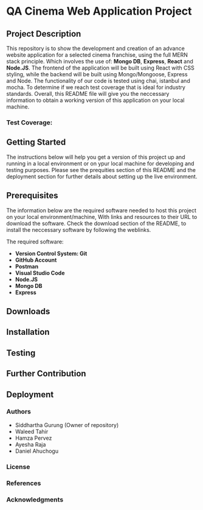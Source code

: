 # QA Cinema Web Application Project 

## Project Description
This repository is to show the development and creation of an advance website application for a selected cinema franchise, using the full MERN stack principle. Which involves the use of: **Mongo DB**, **Express**, **React** and **Node.JS**. The frontend of the application will be built using React with CSS styling, while the backend will be built using Mongo/Mongoose, Express and Node. The functionality of our code is tested using chai, istanbul and mocha. To determine if we reach test coverage that is ideal for industry standards. Overall, this README file will give you the neccessary information to obtain a working version of this application on your local machine. 

### Test Coverage: 

## Getting Started
The instructions below will help you get a version of this project up and running in a local environment or on ypur local machine for developing and testing purposes. Please see the prequities section of this README and the deployment section for further details about setting up the live environment. 

## Prerequisites
The information below are the required software needed to host this project on your local environment/machine, With links and resources to their URL to download the software. 
Check the download section of the README, to install the neccessary software by following the weblinks.

The required software:

- **Version Control System: Git**
- **GitHub Account**
- **Postman**
- **Visual Studio Code** 
- **Node.JS** 
- **Mongo DB**
- **Express**

## Downloads

## Installation

## Testing 

## Further Contribution

## Deployment

### Authors 

 - Siddhartha Gurung (Owner of repository)
 - Waleed Tahir
 - Hamza Pervez
 - Ayesha Raja 
 - Daniel Ahuchogu
 
### License
### References
### Acknowledgments

